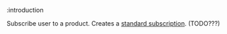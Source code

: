 :introduction

Subscribe user to a product. Creates a
[standard subscription](/endpoints/GET/subscriptions#standard). (TODO???)
